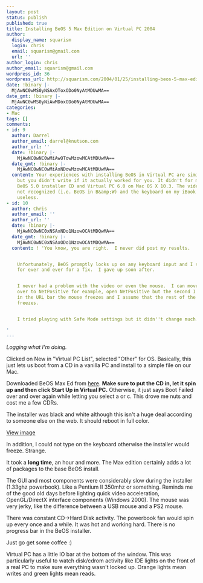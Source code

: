 ```yaml
---
layout: post
status: publish
published: true
title: Installing BeOS 5 Max Edition on Virtual PC 2004
author:
  display_name: squarism
  login: chris
  email: squarism@gmail.com
  url: ''
author_login: chris
author_email: squarism@gmail.com
wordpress_id: 36
wordpress_url: http://squarism.com/2004/01/25/installing-beos-5-max-edition-on-virtual-pc-2004/
date: !binary |-
  MjAwNC0wMS0yNSAxOToxODo0NyAtMDUwMA==
date_gmt: !binary |-
  MjAwNC0wMS0yNiAwMDoxODo0NyAtMDUwMA==
categories:
- Mac
tags: []
comments:
- id: 9
  author: Darrel
  author_email: darrel@knutson.com
  author_url: ''
  date: !binary |-
    MjAwNC0wNC0wMiAwOTowMzowMCAtMDUwMA==
  date_gmt: !binary |-
    MjAwNC0wNC0wMiAxNDowMzowMCAtMDUwMA==
  content: Your experiences with installing BeOS in Virtual PC are similar to mine,
    but you didn't write if it actually worked for you. It didn't for me using the
    BeOS 5.0 installer CD and Virtual PC 6.0 on Mac OS X 10.3. The video driver is
    not recognized (i.e. BeOS in B&amp;W) and the keyboard on my iBook G4 is totally
    useless.
- id: 10
  author: Chris
  author_email: ''
  author_url: ''
  date: !binary |-
    MjAwNC0wNC0xNSAxNDo1NzowOCAtMDQwMA==
  date_gmt: !binary |-
    MjAwNC0wNC0xNSAxODo1NzowOCAtMDQwMA==
  content: ! 'You know, you are right.  I never did post my results.


    Unfortunately, BeOS promptly locks up on any keyboard input and I searched around
    for ever and ever for a fix.  I gave up soon after.


    I never had a problem with the video or even the mouse.  I can move the mouse
    over to NetPositive for example, open NetPositive but the second I type something
    in the URL bar the mouse freezes and I assume that the rest of the virtual machine
    freezes.


    I tried playing with Safe Mode settings but it didn''t change much.

'
---
```

_Logging what I'm doing._

Clicked on New in "Virtual PC List", selected "Other" for OS.  Basically, this just lets us boot from a CD in a vanilla PC and install to a simple file on our Mac.

Downloaded BeOS Max Ed from [here](http://www.bebits.com/app/3148).  **Make sure to put the CD in, let it spin up and then click Start Up in Virtual PC.**  Otherwise, it just says Boot Failed over and over again while letting you select a or c.  This drove me nuts and cost me a few CDRs.

The installer was black and white although this isn't a huge deal according to someone else on the web.  It should reboot in full color.

[View image](http://squarism.com/archives/beosInstallVPC.html)

In addition, I could not type on the keyboard otherwise the installer would freeze.  Strange.

It took a **long time**, an hour and more.  The Max edition certainly adds a lot of packages to the base BeOS install.

The GUI and most components were considerably slow during the installer (1.33ghz powerbook).  Like a Pentium II 350mhz or something.  Reminds me of the good old days before lighting quick video acceleration, OpenGL/DirectX interface components (Windows 2000).  The mouse was very jerky, like the difference between a USB mouse and a PS2 mouse.

There was constant CD->Hard Disk activity.  The powerbook fan would spin up every once and a while.  It was hot and working hard.  There is no progress bar in the BeOS installer.

Just go get some coffee :)

Virtual PC has a little IO bar at the bottom of the window.  This was particularly useful to watch disk/cdrom activity like IDE lights on the front of a real PC to make sure everything wasn't locked up.  Orange lights mean writes and green lights mean reads.